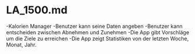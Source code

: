 # LA_1500.md

-Kalorien Manager
-Benutzer kann seine Daten angeben
-Benutzer kann entscheiden zwischen Abnehmen und Zunehmen
-Die App gibt Vorschläge um die Ziele zu erreichen
-Die App zeigt Statistiken von der letzten Woche, Monat, Jahr.
